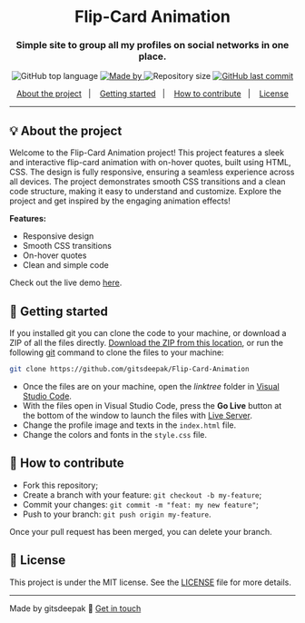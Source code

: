 <h1 align="center">Flip-Card Animation</h1>
<h3 align="center">Simple site to group all my profiles on social networks in one place.</h3>

<p align="center">
  <img alt="GitHub top language" src="https://img.shields.io/github/languages/top/gitsdeepak/Flip-Card-Animation?color=04D361&labelColor=000000">
  
  <a href="https://www.github.com/gitsdeepak/">
    <img alt="Made by" src="https://img.shields.io/static/v1?label=made%20by&message=gitsdeepak&color=04D361&labelColor=000000">
  </a>
  
  <img alt="Repository size" src="https://img.shields.io/github/repo-size/gitsdeepak/Flip-Card-Animation?color=04D361&labelColor=000000">
  
  <a href="https://github.com/gitsdeepak/linktree/commits/master">
    <img alt="GitHub last commit" src="https://img.shields.io/github/last-commit/gitsdeepak/Flip-Card-Animation?color=04D361&labelColor=000000">
  </a>
</p>

<p align="center">
  <a href="#-about-the-project">About the project</a>&nbsp;&nbsp;&nbsp;|&nbsp;&nbsp;&nbsp;
  <a href="#-getting-started">Getting started</a>&nbsp;&nbsp;&nbsp;|&nbsp;&nbsp;&nbsp;
  <a href="#-how-to-contribute">How to contribute</a>&nbsp;&nbsp;&nbsp;|&nbsp;&nbsp;&nbsp;
  <a href="#-license">License</a>
</p>

---
<!--
<p align="center">
  <img alt="screenshot" src="screenshot.png">
</p>

---
-->
## 💡 About the project

Welcome to the Flip-Card Animation project! This project features a sleek and interactive flip-card animation with on-hover quotes, built using HTML, CSS. The design is fully responsive, ensuring a seamless experience across all devices. The project demonstrates smooth CSS transitions and a clean code structure, making it easy to understand and customize. Explore the project and get inspired by the engaging animation effects!

**Features:**
- Responsive design
- Smooth CSS transitions
- On-hover quotes
- Clean and simple code
  
Check out the live demo [here](https://gitsdeepak.github.io/Flip-Card-Animation/).


## 🚀 Getting started

If you installed git you can clone the code to your machine, or download a ZIP of all the files directly.
[Download the ZIP from this location](https://github.com/gitsdeepak/Flip-Card-Animation/archive/master.zip), or run the following [git](https://git-scm.com/downloads) command to clone the files to your machine:
```bash
git clone https://github.com/gitsdeepak/Flip-Card-Animation
```
- Once the files are on your machine, open the _linktree_ folder in [Visual Studio Code](https://code.visualstudio.com/).
- With the files open in Visual Studio Code, press the **Go Live** button at the bottom of the window to launch the files with [Live Server](https://marketplace.visualstudio.com/items?itemName=ritwickdey.LiveServer).
- Change the profile image and texts in the `index.html` file.
- Change the colors and fonts in the `style.css` file.

## 🤔 How to contribute

- Fork this repository;
- Create a branch with your feature: `git checkout -b my-feature`;
- Commit your changes: `git commit -m "feat: my new feature"`;
- Push to your branch: `git push origin my-feature`.

Once your pull request has been merged, you can delete your branch.

## 📝 License

This project is under the MIT license. See the [LICENSE](LICENSE.md) file for more details.

---

Made by gitsdeepak :wave: [Get in touch](https://gitsdeepak.github.io/Flip-Card-Animation)
